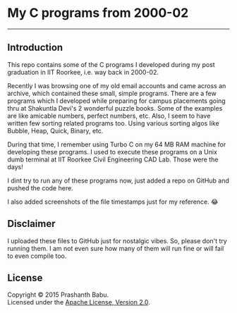 # My C programs from 2000-02

----------

## Introduction
This repo contains some of the C programs I developed during my post graduation in IIT Roorkee, i.e. way back in 2000-02.

Recently I was browsing one of my old email accounts and came across an archive, which contained these small, simple programs. There are a few programs which I developed while preparing for campus placements going thru at Shakuntla Devi's 2 wonderful puzzle books. Some of the examples are like amicable numbers, perfect numbers, etc. Also, I seem to have written few sorting related programs too. Using various sorting algos like Bubble, Heap, Quick, Binary, etc.

During that time, I remember using Turbo C on my 64 MB RAM machine for developing these programs. I used to execute these programs on a Unix dumb terminal at IIT Roorkee Civil Engineering CAD Lab. Those were the days!

I dint try to run any of these programs now, just added a repo on GitHub and pushed the code here.

I also added screenshots of the file timestamps just for my reference. :joy:

## Disclaimer
I uploaded these files to GitHub just for nostalgic vibes. So, please don't try running them. I am not even sure how many of them will run fine or will fail to even compile too.

## License
Copyright &copy; 2015 Prashanth Babu.<br>
Licensed under the [Apache License, Version 2.0](http://www.apache.org/licenses/LICENSE-2.0).
